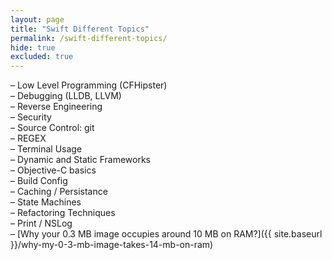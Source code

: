 ```yaml
---
layout: page
title: "Swift Different Topics"
permalink: /swift-different-topics/
hide: true
excluded: true
---
```


– Low Level Programming (CFHipster)<br>
– Debugging (LLDB, LLVM)<br>
– Reverse Engineering<br>
– Security<br>
– Source Control: git<br>
– REGEX<br>
– Terminal Usage<br>
– Dynamic and Static Frameworks<br>
– Objective-C basics<br>
– Build Config<br>
– Caching / Persistance<br>
– State Machines<br>
– Refactoring Techniques<br>
– Print / NSLog<br>
– [Why your 0.3 MB image occupies around 10 MB on RAM?]({{ site.baseurl }}/why-my-0-3-mb-image-takes-14-mb-on-ram)<br>

